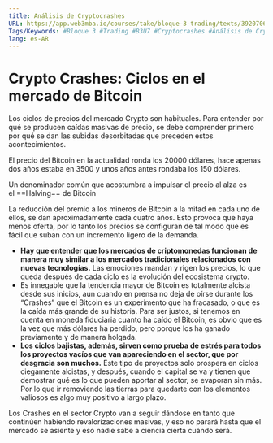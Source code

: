 ```yaml
---
title: Análisis de Cryptocrashes
URL: https://app.web3mba.io/courses/take/bloque-3-trading/texts/39207062-u7-01-analisis-de-cryptocrashes
Tags/Keywords: #Bloque 3 #Trading #B3U7 #Cryptocrashes #Análisis de Cryptocrashes
lang: es-AR
---
```

# Crypto Crashes: Ciclos en el mercado de Bitcoin
Los ciclos de precios del mercado Crypto son habituales. Para entender por qué se producen caídas masivas de precio, se debe comprender primero por qué se dan las subidas desorbitadas que preceden estos acontecimientos.

El precio del Bitcoin en la actualidad ronda los 20000 dólares, hace apenas dos años estaba en 3500 y unos años antes rondaba los 150 dólares.

Un denominador común que acostumbra a impulsar el precio al alza es el ==Halving== de Bitcoin 

La reducción del premio a los mineros de Bitcoin a la mitad en cada uno de ellos, se dan aproximadamente cada cuatro años. Esto provoca que haya menos oferta, por lo tanto los precios se configuran de tal modo que es fácil que suban con un incremento ligero de la demanda.

- **Hay que entender que los mercados de criptomonedas funcionan de manera muy similar a los mercados tradicionales relacionados con nuevas tecnologías.** Las emociones mandan y rigen los precios, lo que queda después de cada ciclo es la evolución del ecosistema crypto.
- Es innegable que la tendencia mayor de Bitcoin es totalmente alcista desde sus inicios, aun cuando en prensa no deja de oírse durante los “Crashes” que el Bitcoin es un experimento que ha fracasado, o que es la caída más grande de su historia. Para ser justos, si tenemos en cuenta en moneda fiduciaria cuanto ha caído el Bitcoin, es obvio que es la vez que más dólares ha perdido, pero porque los ha ganado previamente y de manera holgada.
- **Los ciclos bajistas, además, sirven como prueba de estrés para todos los proyectos vacíos que van apareciendo en el sector, que por desgracia son muchos.** Este tipo de proyectos solo prospera en ciclos ciegamente alcistas, y después, cuando el capital se va y tienen que demostrar qué es lo que pueden aportar al sector, se evaporan sin más. Por lo que ir removiendo las tierras para quedarte con los elementos valiosos es algo muy positivo a largo plazo.

Los Crashes en el sector Crypto van a seguir dándose en tanto que continúen habiendo revalorizaciones masivas, y eso no parará hasta que el mercado se asiente y eso nadie sabe a ciencia cierta cuándo será.